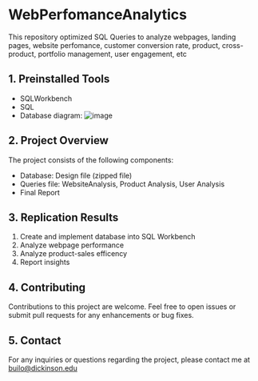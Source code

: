 # WebPerfomanceAnalytics
This repository optimized SQL Queries to analyze webpages, landing pages, website perfomance, customer conversion rate, product, cross-product, portfolio management, user engagement, etc

## 1. Preinstalled Tools
- SQLWorkbench
- SQL
- Database diagram:
![image](https://github.com/longbui23/WebPerformanceAnalytics/assets/112489957/148827ba-8de1-40eb-8507-784bc62b398b)


## 2. Project Overview
The project consists of the following components:
- Database: Design file (zipped file)
- Queries file: WebsiteAnalysis, Product Analysis, User Analysis
- Final Report

## 3. Replication Results
1) Create and implement database into SQL Workbench
2) Analyze webpage performance
3) Analyze product-sales efficency
4) Report insights 

## 4. Contributing
Contributions to this project are welcome. Feel free to open issues or submit pull requests for any enhancements or bug fixes.

## 5. Contact
For any inquiries or questions regarding the project, please contact me at builo@dickinson.edu
